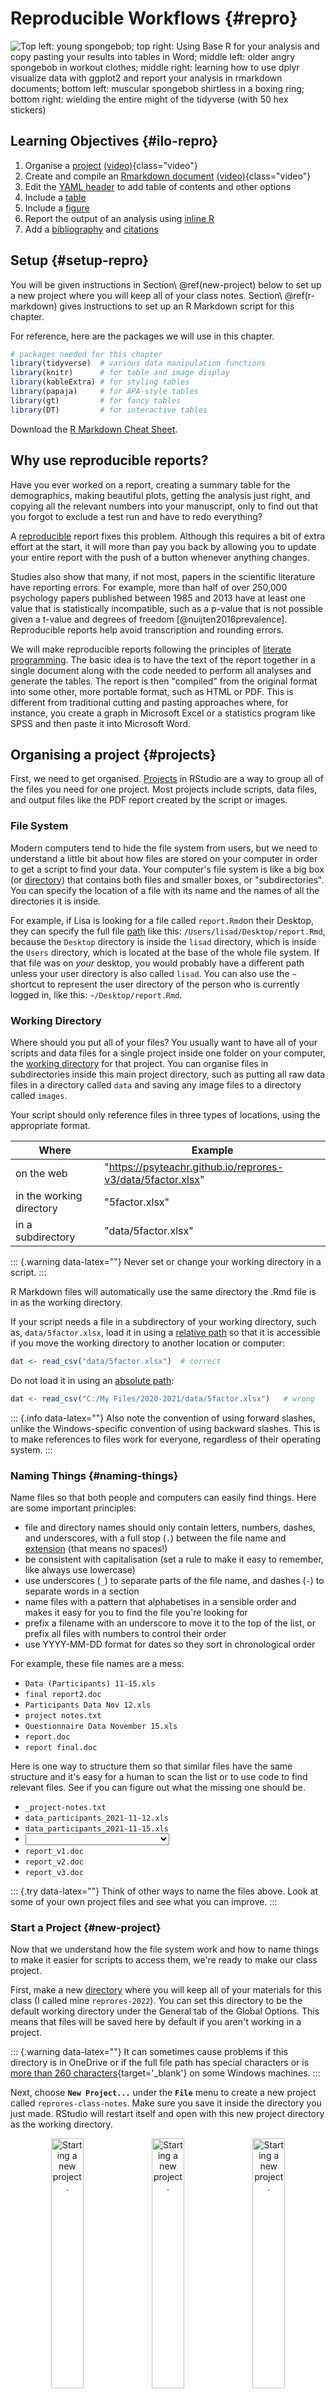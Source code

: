 # Reproducible Workflows {#repro}

<div class="right meme"><img src="images/memes/repro_reports.jpg"
     alt="Top left: young spongebob; top right: Using Base R for your analysis and copy pasting your results into tables in Word; middle left: older angry spongebob in workout clothes; middle right: learning how to use dplyr visualize data with ggplot2 and report your analysis in rmarkdown documents; bottom left: muscular spongebob shirtless in a boxing ring; bottom right: wielding the entire might of the tidyverse (with 50 hex stickers)" /></div>

## Learning Objectives {#ilo-repro}

1. Organise a [project](#projects) [(video)](https://youtu.be/y-KiPueC9xw ){class="video"}
2. Create and compile an [Rmarkdown document](#rmarkdown) [(video)](https://youtu.be/EqJiAlJAl8Y ){class="video"}
3. Edit the [YAML header](#yaml) to add table of contents and other options
4. Include a [table](#repro-tables)
5. Include a [figure](#repro-figures)
6. Report the output of an analysis using [inline R](#inline-r)
7. Add a [bibliography](#bibliography) and [citations](#citations)


## Setup {#setup-repro}

You will be given instructions in Section\ \@ref(new-project) below to set up a new project where you will keep all of your class notes. Section\ \@ref(r-markdown) gives instructions to set up an R Markdown script for this chapter. 

For reference, here are the packages we will use in this chapter.


```r
# packages needed for this chapter
library(tidyverse)  # various data manipulation functions
library(knitr)      # for table and image display
library(kableExtra) # for styling tables
library(papaja)     # for APA-style tables
library(gt)         # for fancy tables
library(DT)         # for interactive tables
```

Download the [R Markdown Cheat Sheet](https://www.rstudio.org/links/r_markdown_cheat_sheet).

## Why use reproducible reports?

Have you ever worked on a report, creating a summary table for the demographics, making beautiful plots, getting the analysis just right, and copying all the relevant numbers into your manuscript, only to find out that you forgot to exclude a test run and have to redo everything?

A <a class='glossary' target='_blank' title='The extent to which the findings of a study can be repeated in some other context' href='https://psyteachr.github.io/glossary/r#reproducibility'>reproducible</a> report fixes this problem. Although this requires a bit of extra effort at the start, it will more than pay you back by allowing you to update your entire report with the push of a button whenever anything changes.

Studies also show that many, if not most, papers in the scientific literature have reporting errors. For example, more than half of over 250,000 psychology papers published between 1985 and 2013 have at least one value that is statistically incompatible, such as a p-value that is not possible given a t-value and degrees of freedom [@nuijten2016prevalence]. Reproducible reports help avoid transcription and rounding errors.

We will make reproducible reports following the principles of [literate programming](https://en.wikipedia.org/wiki/Literate_programming). The basic idea is to have the text of the report together in a single document along with the code needed to perform all analyses and generate the tables. The report is then "compiled" from the original format into some other, more portable format, such as HTML or PDF. This is different from traditional cutting and pasting approaches where, for instance, you create a graph in Microsoft Excel or a statistics program like SPSS and then paste it into Microsoft Word.

## Organising a project {#projects}

First, we need to get organised. <a class='glossary' target='_blank' title='A way to organise related files in RStudio' href='https://psyteachr.github.io/glossary/p#project'>Projects</a> in RStudio are a way to group all of the files you need for one project. Most projects include scripts, data files, and output files like the PDF report created by the script or images. 

### File System

Modern computers tend to hide the file system from users, but we need to understand a little bit about how files are stored on your computer in order to get a script to find your data. Your computer's file system is like a big box (or <a class='glossary' target='_blank' title='A collection or "folder" of files on a computer.' href='https://psyteachr.github.io/glossary/d#directory'>directory</a>) that contains both files and smaller boxes, or "subdirectories". You can specify the location of a file with its name and the names of all the directories it is inside.

For example, if Lisa is looking for a file called `report.Rmd`on their Desktop, they can specify the full file <a class='glossary' target='_blank' title='A string representing the location of a file or directory.' href='https://psyteachr.github.io/glossary/p#path'>path</a> like this: `/Users/lisad/Desktop/report.Rmd`, because the `Desktop` directory is inside the `lisad` directory, which is inside the `Users` directory, which is located at the base of the whole file system. If that file was on *your* desktop, you would probably have a different path unless your user directory is also called `lisad`. You can also use the `~` shortcut to represent the user directory of the person who is currently logged in, like this: `~/Desktop/report.Rmd`.

### Working Directory

Where should you put all of your files? You usually want to have all of your scripts and data files for a single project inside one folder on your computer, the <a class='glossary' target='_blank' title='The filepath where R is currently reading and writing files.' href='https://psyteachr.github.io/glossary/w#working-directory'>working directory</a> for that project. You can organise files in subdirectories inside this main project directory, such as putting all raw data files in a directory called <code class='path'>data</code> and saving any image files to a directory called <code class='path'>images</code>. 

Your script should only reference files in three types of locations, using the appropriate format.

| Where | Example |
|-------|---------|
| on the web               | "https://psyteachr.github.io/reprores-v3/data/5factor.xlsx" |
| in the working directory | "5factor.xlsx" |
| in a subdirectory        | "data/5factor.xlsx" |

::: {.warning data-latex=""}
Never set or change your working directory in a script.
:::

R Markdown files will automatically use the same directory the .Rmd file is in as the working directory.

If your script needs a file in a subdirectory of your working directory, such as, <code class='path'>data/5factor.xlsx</code>, load it in using a <a class='glossary' target='_blank' title='The location of a file in relation to the working directory.' href='https://psyteachr.github.io/glossary/r#relative-path'>relative path</a> so that it is accessible if you move the working directory to another location or computer:


```r
dat <- read_csv("data/5factor.xlsx")  # correct
```

Do not load it in using an <a class='glossary' target='_blank' title='A file path that starts with / and is not appended to the working directory' href='https://psyteachr.github.io/glossary/a#absolute-path'>absolute path</a>:


```r
dat <- read_csv("C:/My Files/2020-2021/data/5factor.xlsx")   # wrong
```

::: {.info data-latex=""}
Also note the convention of using forward slashes, unlike the Windows-specific convention of using backward slashes. This is to make references to files work for everyone, regardless of their operating system.
:::

### Naming Things {#naming-things}

Name files so that both people and computers can easily find things. Here are some important principles:

-   file and directory names should only contain letters, numbers, dashes, and underscores, with a full stop (`.`) between the file name and <a class='glossary' target='_blank' title='The end part of a file name that tells you what type of file it is (e.g., .R or .Rmd).' href='https://psyteachr.github.io/glossary/e#extension'>extension</a> (that means no spaces!)
-   be consistent with capitalisation (set a rule to make it easy to remember, like always use lowercase)
-   use underscores (`_`) to separate parts of the file name, and dashes (`-`) to separate words in a section
-   name files with a pattern that alphabetises in a sensible order and makes it easy for you to find the file you're looking for
-   prefix a filename with an underscore to move it to the top of the list, or prefix all files with numbers to control their order
-   use YYYY-MM-DD format for dates so they sort in chronological order

For example, these file names are a mess:

-   <code class='path'>Data (Participants) 11-15.xls</code>
-   <code class='path'>final report2.doc</code>
-   <code class='path'>Participants Data Nov 12.xls</code>
-   <code class='path'>project notes.txt</code>
-   <code class='path'>Questionnaire Data November 15.xls</code>
-   <code class='path'>report.doc</code>
-   <code class='path'>report final.doc</code>

Here is one way to structure them so that similar files have the same structure and it's easy for a human to scan the list or to use code to find relevant files. See if you can figure out what the missing one should be.

-   <code class='path'>_project-notes.txt</code>
-   <code class='path'>data_participants_2021-11-12.xls</code>
-   <code class='path'>data_participants_2021-11-15.xls</code>
-   <select class='webex-select'><option value='blank'></option><option value=''>questionnaire-data_2021-11-15.xls</option><option value=''>data-questionnaire-2021_11_15.xls</option><option value='answer'>data_questionnaire_2021-11-15.xls</option><option value=''>data_2021-11-15_questionnaire.xls</option></select>
-   <code class='path'>report_v1.doc</code>
-   <code class='path'>report_v2.doc</code>
-   <code class='path'>report_v3.doc</code>

::: {.try data-latex=""}
Think of other ways to name the files above. Look at some of your own project files and see what you can improve.
:::

### Start a Project {#new-project}

Now that we understand how the file system work and how to name things to make it easier for scripts to access them, we're ready to make our class project. 

First, make a new <a class='glossary' target='_blank' title='A collection or "folder" of files on a computer.' href='https://psyteachr.github.io/glossary/d#directory'>directory</a> where you will keep all of your materials for this class (I called mine `reprores-2022`). You can set this directory to be the default working directory under the General tab of the Global Options. This means that files will be saved here by default if you aren't working in a project. 

::: {.warning data-latex=""}
It can sometimes cause problems if this directory is in OneDrive or if the full file path has special characters or is [more than 260 characters](http://handbook.datalad.org/en/latest/intro/filenaming.html){target='_blank'} on some Windows machines.
:::

Next, choose **`New Project...`** under the **`File`** menu to create a new project called <code class='path'>reprores-class-notes</code>. Make sure you save it inside the directory you just made. RStudio will restart itself and open with this new project directory as the working directory. 

<div class="figure" style="text-align: center">
<img src="images/repro/new_proj_1.png" alt="Starting a new project." width="32%" /><img src="images/repro/new_proj_2.png" alt="Starting a new project." width="32%" /><img src="images/repro/new_proj_3.png" alt="Starting a new project." width="32%" />
<p class="caption">(\#fig:img-new-proj)Starting a new project.</p>
</div>


Click on the Files tab in the lower right pane to see the contents of the project directory. You will see a file called `reprores-class-notes.Rproj`, which is a file that contains all of the project information.You can double-click on it to open up the project. 

::: {.info data-latex=""}
Depending on your settings, you may also see a directory called `.Rproj.user`, which contains your specific user settings. You can ignore this and other "invisible" files that start with a full stop.
:::

## R Markdown

In this lesson, we will learn to make an R Markdown document with a table of contents, appropriate headers, code chunks, tables, images, inline R, and a bibliography. 

::: {.info data-latex=""}
There is a new type of reproducible report format called [quarto](https://quarto.org/){target="_blank"} that is very similar to R Markdown. We won't be using quarto in this class because it has a few small differences that get confusing if you're learning both quarto and R Markdown at the same time, but you should be able to pick up quarto very easily once you've learned R Markdown.
:::

We will use <a class='glossary' target='_blank' title='The R-specific version of markdown: a way to specify formatting, such as headers, paragraphs, lists, bolding, and links, as well as code blocks and inline code.' href='https://psyteachr.github.io/glossary/r#r-markdown'>R Markdown</a> to create reproducible reports, which enables mixing of text and code. A reproducible script will contain sections of code in code blocks. A code block starts and ends with three backtick symbols in a row, with some information about the code between curly brackets, such as `{r chunk-name, echo=FALSE}` (this runs the code, but does not show the text of the code block in the compiled document). The text outside of code blocks is written in <a class='glossary' target='_blank' title='A way to specify formatting, such as headers, paragraphs, lists, bolding, and links.' href='https://psyteachr.github.io/glossary/m#markdown'>markdown</a>, which is a way to specify formatting, such as headers, paragraphs, lists, bolding, and links.

<div class="figure" style="text-align: center">
<img src="images/repro/reproducible_script.png" alt="A screenshot of a script with line numbers, code blocks, and markdown text" width="100%" />
<p class="caption">(\#fig:img-reproducible-script)A reproducible script.</p>
</div>


If you open up a new R Markdown file from a template, you will see an example document with several code blocks in it. To create an HTML or PDF report from an R Markdown (Rmd) document, you compile it.  Compiling a document is called <a class='glossary' target='_blank' title='To create an HTML, PDF, or Word document from an R Markdown (Rmd) document' href='https://psyteachr.github.io/glossary/k#knit'>knitting</a> in RStudio. There is a button that looks like a ball of yarn with needles through it that you click on to compile your file into a report. 

::: {.try data-latex=""}
Create a new R Markdown file from the **`File > New File > R Markdown...`** menu. Change the title and author, save the file as `02-repro.Rmd`, then click the knit button to create an html file.
:::

### YAML Header {#yaml}

The <a class='glossary' target='_blank' title='A structured format for information' href='https://psyteachr.github.io/glossary/y#yaml'>YAML</a> header is where you can set several options. 

```
---
title: "My Demo Document"
author: "Me"
output:
  html_document:
    toc: true
    toc_float:
      collapsed: false
      smooth_scroll: false
    number_sections: false
---
```

::: {.info data-latex=""}
Try changing the values from `false` to `true` to see what the options do.
:::

The `df_print: kable` option prints data frames using `knitr::kable`. You'll learn below how to further customise tables.

The built-in bootswatch themes are: default, cerulean, cosmo, darkly, flatly, journal, lumen, paper, readable, sandstone, simplex, spacelab, united, and yeti. You can [view and download more themes](https://bootswatch.com/4/).

<div class="figure" style="text-align: center">
<img src="images/repro/bootswatch.png" alt="Light themes in versions 3 and 4." width="100%" />
<p class="caption">(\#fig:img-bootswatch)Light themes in versions 3 and 4.</p>
</div>


### Setup

When you create a new R Markdown file in RStudio using the default template, a setup chunk is automatically created.

<div class='verbatim'><pre class='sourceCode r'><code class='sourceCode R'>&#96;&#96;&#96;{r setup, include=FALSE}</code></pre>

```r
knitr::opts_chunk$set(echo = TRUE)
```

<pre class='sourceCode r'><code class='sourceCode R'>&#96;&#96;&#96;</code></pre></div>

You can set more default options for code chunks here. See the [knitr options documentation](https://yihui.name/knitr/options/){target="_blank"} for explanations of the possible options.

<div class='verbatim'><pre class='sourceCode r'><code class='sourceCode R'>&#96;&#96;&#96;{r setup, include=FALSE}</code></pre>

```r
knitr::opts_chunk$set(
  fig.width  = 8, 
  fig.height = 5, 
  fig.path   = 'images/',
  echo       = FALSE, 
  warning    = TRUE, 
  message    = FALSE,
  cache      = FALSE
)
```

<pre class='sourceCode r'><code class='sourceCode R'>&#96;&#96;&#96;</code></pre></div>

The code above sets the following options:

* `fig.width  = 8` : default figure width is 8 inches (you can change this for individual figures)
* `fig.height = 5` : default figure height is 5 inches
* `fig.path   = 'images/'` : figures are saved in the directory "images"
* `echo       = FALSE` : do not show code chunks in the rendered document
* `warning    = FALSE` : do not show any function warnings
* `message    = FALSE` : do not show any function messages
* `cache      = FALSE` : run all the code to create all of the images and objects each time you knit (set to `TRUE` if you have time-consuming code)


Find a list of the current chunk options by typing <code><span><span class='fu'><a target='_blank' href='https://rdrr.io/r/utils/str.html'>str</a></span><span class='op'>(</span><span class='fu'>knitr</span><span class='fu'>::</span><span class='va'><a target='_blank' href='https://rdrr.io/pkg/knitr/man/opts_chunk.html'>opts_chunk</a></span><span class='op'>$</span><span class='fu'>get</span><span class='op'>(</span><span class='op'>)</span><span class='op'>)</span></span></code> in the console.


You can also add the packages you need in this chunk using <code><span><span class='kw'><a target='_blank' href='https://rdrr.io/r/base/library.html'>library</a></span><span class='op'>(</span><span class='op'>)</span></span></code>. Often when you are working on a script, you will realize that you need to load another add-on package. Don't bury the call to `library(package_I_need)` way down in the script. Put it in the top, so the user has an overview of what packages are needed.

::: {.try data-latex=""}
We'll be using function from the package <code class='package'>tidyverse</code>, so load that in your setup chunk.
:::

### Structure {#structure}

If you include a table of contents (`toc`), it is created from your document headers. Headers in <a class='glossary' target='_blank' title='A way to specify formatting, such as headers, paragraphs, lists, bolding, and links.' href='https://psyteachr.github.io/glossary/m#markdown'>markdown</a> are created by prefacing the header title with one or more hashes (`#`). 

Use the following structure when developing your own analysis scripts: 

* load in any add-on packages you need to use
* define any custom functions
* load or simulate the data you will be working with
* work with the data
* save anything you need to save

::: {.try data-latex=""}
Delete the default text and add some structure to your document by creating headers and subheaders. We're going to load some data, create a summary table, plot the data, and analyse it.
:::

### Code Chunks

You can include <a class='glossary' target='_blank' title='A section of code in an R Markdown file' href='https://psyteachr.github.io/glossary/c#chunk'>code chunks</a> that create and display images, tables, or computations to include in your text. Let's start by loading some data.

First, create a code chunk in your document. This code loads some data from the web. 


```r
pets <- read_csv("https://psyteachr.github.io/reprores/data/pets.csv",
                 show_col_types = FALSE)
```

### Comments

You can add comments inside R chunks with the hash symbol (`#`). The R interpreter will ignore characters from the hash to the end of the line.


```r
# simulating new data

n <- nrow(pets) # the total number of pet
mu <- mean(pets$score) # the mean score for all pets
sd <- sd(pets$score) # the SD for score for all pets

simulated_scores <- rnorm(n, mu, sd)
```

It's usually good practice to start a code chunk with a comment that explains what you're doing there, especially if the code is not explained in the text of the report.

If you name your objects clearly, you often don't need to add clarifying comments. For example, if I'd named the three objects above `total_pet_n`, `mean_score` and `sd_score`, I would omit the comments.

Another use for comments is to "comment out" a section of code that you don't want to run, but also don't want to delete. For example, you might include the code used to install a package in your script, but you should always comment it out so the script doesn't force a lengthy installation every time it's run. 


```r
# install.packages("dplyr")
# install.packages("tidyr")
# install.packages("ggplot2")
```

::: {.info data-latex=""}
You can comment or uncomment multiple lines at once by selecting the lines and typing Cmd-shift-C (Mac) or Ctrl-shift-C (Windows).
:::

It's a bit of an art to comment your code well. The best way to develop this skill is to read a lot of other people's code and have others review your code.

### In-line R {#inline-r}

Now let's analyse the pets data to see if cats are heavier than ferrets. First we'll run the analysis code. Then we'll save any numbers we might want to use in our manuscript to variables and round them appropriately. Finally, we'll use <code><span><span class='fu'>glue</span><span class='fu'>::</span><span class='fu'><a target='_blank' href='https://glue.tidyverse.org/reference/glue.html'>glue</a></span><span class='op'>(</span><span class='op'>)</span></span></code> to format a results string.


```r
# analysis
cat_weight <- filter(pets, pet == "cat") %>% pull(weight)
ferret_weight <- filter(pets, pet == "ferret") %>% pull(weight)
weight_test <- t.test(cat_weight, ferret_weight)

# round individual values you want to report
t <- weight_test$statistic %>% round(2)
df <- weight_test$parameter %>% round(1)
p <- weight_test$p.value %>% round(3)
# handle p-values < .001
p_symbol <- ifelse(p < .001, "<", "=")
if (p < .001) p <- .001

# format the results string
weight_result <- glue::glue("t = {t}, df = {df}, p {p_symbol} {p}")
```

You can insert the results into a paragraph with inline R code that looks like this: 

<pre><code>Cats were significantly heavier than ferrets (&#96;r weight_result&#96;).</code></pre>

**Rendered text:**  
Cats were significantly heavier than ferrets (t = 18.42, df = 180.4, p < 0.001). 



### Tables {#repro-tables}

Next, create a code chunk where you want to display a table of the descriptives (e.g., Participants section of the Methods). We'll use tidyverse functions you will learn in the [data wrangling lectures](#tidyr) to create summary statistics for each group.


```r
summary_table <- pets %>%
  group_by(pet) %>%
  summarise(
    n = n(),
    mean_weight = mean(weight),
    mean_score = mean(score)
  )

# print
summary_table
```

<div class="kable-table">

<table>
 <thead>
  <tr>
   <th style="text-align:left;"> pet </th>
   <th style="text-align:right;"> n </th>
   <th style="text-align:right;"> mean_weight </th>
   <th style="text-align:right;"> mean_score </th>
  </tr>
 </thead>
<tbody>
  <tr>
   <td style="text-align:left;"> cat </td>
   <td style="text-align:right;"> 300 </td>
   <td style="text-align:right;"> 9.371613 </td>
   <td style="text-align:right;"> 90.23667 </td>
  </tr>
  <tr>
   <td style="text-align:left;"> dog </td>
   <td style="text-align:right;"> 400 </td>
   <td style="text-align:right;"> 19.067974 </td>
   <td style="text-align:right;"> 99.98250 </td>
  </tr>
  <tr>
   <td style="text-align:left;"> ferret </td>
   <td style="text-align:right;"> 100 </td>
   <td style="text-align:right;"> 4.781569 </td>
   <td style="text-align:right;"> 111.78000 </td>
  </tr>
</tbody>
</table>

</div>

::: {.warning data-latex=""}
The table above will print in tibble format in the interactive view, but will use the format from the `df_print` setting in the YAML header when you knit. 
:::


The table above is OK, but it could be more reader-friendly by changing the column labels, rounding the means, and adding a caption. You can use <code><span><span class='fu'>knitr</span><span class='fu'>::</span><span class='fu'><a target='_blank' href='https://rdrr.io/pkg/knitr/man/kable.html'>kable</a></span><span class='op'>(</span><span class='op'>)</span></span></code> for this, or more specialised functions from other packages to format your tables.

<!-- Tab links -->
<div class="tab">
  <button class="tablinks" onclick="openCity(event, 'knitr')">knitr</button>
  <button class="tablinks" onclick="openCity(event, 'kableExtra')">kableExtra</button>
  <button class="tablinks" onclick="openCity(event, 'papaja')">papaja</button>
  <button class="tablinks" onclick="openCity(event, 'gt')">gt</button>
  <button class="tablinks" onclick="openCity(event, 'DT')">DT</button>
</div>

<!-- Tab content -->
<div id="knitr" class="tabcontent">


```r
newnames <- c("Pet Type", "N", "Mean Weight", "Mean Score")

knitr::kable(summary_table, 
             digits = 2, 
             col.names = newnames,
             caption = "Summary statistics for the pets dataset.")
```

<table>
<caption>(\#tab:kable-demo)Summary statistics for the pets dataset.</caption>
 <thead>
  <tr>
   <th style="text-align:left;"> Pet Type </th>
   <th style="text-align:right;"> N </th>
   <th style="text-align:right;"> Mean Weight </th>
   <th style="text-align:right;"> Mean Score </th>
  </tr>
 </thead>
<tbody>
  <tr>
   <td style="text-align:left;"> cat </td>
   <td style="text-align:right;"> 300 </td>
   <td style="text-align:right;"> 9.37 </td>
   <td style="text-align:right;"> 90.24 </td>
  </tr>
  <tr>
   <td style="text-align:left;"> dog </td>
   <td style="text-align:right;"> 400 </td>
   <td style="text-align:right;"> 19.07 </td>
   <td style="text-align:right;"> 99.98 </td>
  </tr>
  <tr>
   <td style="text-align:left;"> ferret </td>
   <td style="text-align:right;"> 100 </td>
   <td style="text-align:right;"> 4.78 </td>
   <td style="text-align:right;"> 111.78 </td>
  </tr>
</tbody>
</table>

</div>

<!-- Tab content -->
<div id="kableExtra" class="tabcontent">

The [kableExtra](https://haozhu233.github.io/kableExtra/awesome_table_in_html.html) package gives you a lot of flexibility with table display.


```r
library(kableExtra)

kable(summary_table, 
      digits = 2, 
      col.names = c("Pet Type", "N", "Weight", "Score"),
      caption = "Summary statistics for the pets dataset.") |>
  kable_classic() |>
  kable_styling(full_width = FALSE, font_size = 20) |>
  add_header_above(c(" " = 2, "Means" = 2)) |>
  kableExtra::row_spec(2, bold = TRUE, background = "lightyellow")
```

<table class=" lightable-classic table" style='font-family: "Arial Narrow", "Source Sans Pro", sans-serif; margin-left: auto; margin-right: auto; font-size: 20px; width: auto !important; margin-left: auto; margin-right: auto;'>
<caption style="font-size: initial !important;">(\#tab:kableExtra-demo)Summary statistics for the pets dataset.</caption>
 <thead>
<tr>
<th style="empty-cells: hide;" colspan="2"></th>
<th style="padding-bottom:0; padding-left:3px;padding-right:3px;text-align: center; " colspan="2"><div style="border-bottom: 1px solid #111111; margin-bottom: -1px; ">Means</div></th>
</tr>
  <tr>
   <th style="text-align:left;"> Pet Type </th>
   <th style="text-align:right;"> N </th>
   <th style="text-align:right;"> Weight </th>
   <th style="text-align:right;"> Score </th>
  </tr>
 </thead>
<tbody>
  <tr>
   <td style="text-align:left;"> cat </td>
   <td style="text-align:right;"> 300 </td>
   <td style="text-align:right;"> 9.37 </td>
   <td style="text-align:right;"> 90.24 </td>
  </tr>
  <tr>
   <td style="text-align:left;font-weight: bold;background-color: lightyellow !important;"> dog </td>
   <td style="text-align:right;font-weight: bold;background-color: lightyellow !important;"> 400 </td>
   <td style="text-align:right;font-weight: bold;background-color: lightyellow !important;"> 19.07 </td>
   <td style="text-align:right;font-weight: bold;background-color: lightyellow !important;"> 99.98 </td>
  </tr>
  <tr>
   <td style="text-align:left;"> ferret </td>
   <td style="text-align:right;"> 100 </td>
   <td style="text-align:right;"> 4.78 </td>
   <td style="text-align:right;"> 111.78 </td>
  </tr>
</tbody>
</table>

</div>

<!-- Tab content -->
<div id="papaja" class="tabcontent">

[papaja](https://crsh.github.io/papaja_man/reporting.html#tables) helps you create APA-formatted manuscripts, including tables.


```r
papaja::apa_table(summary_table, 
                  col.names = c("Pet Type", "N", "Weight", "Score"),
                  caption = "Summary statistics for the pets dataset.",
                  col_spanners = list("Means" = c(3, 4)))
```

<caption>(\#tab:papaja-demo)</caption>

<div custom-style='Table Caption'>*Summary statistics for the pets dataset.*</div>


Pet Type   N     Weight   Score  
---------  ----  -------  -------
cat        300   9.37     90.24  
dog        400   19.07    99.98  
ferret     100   4.78     111.78 

</div>

<!-- Tab content -->
<div id="gt" class="tabcontent">

The [gt](https://gt.rstudio.com/index.html) package allows for even more customisation.


```r
library(gt)

gt(summary_table, caption = "Summary statistics for the pets dataset.") |>
  fmt_number(columns = c(mean_weight, mean_score),
            decimals = 2) |>
  cols_label(pet = "Pet Type", 
             n = "N", 
             mean_weight = "Weight", 
             mean_score = "Score") |>
  tab_spanner(label = "Means",
              columns = c(mean_weight, mean_score)) |>
 opt_stylize(style = 6, color = "blue")
```

```{=html}
<div id="yfneiiaqzw" style="overflow-x:auto;overflow-y:auto;width:auto;height:auto;">
<style>html {
  font-family: -apple-system, BlinkMacSystemFont, 'Segoe UI', Roboto, Oxygen, Ubuntu, Cantarell, 'Helvetica Neue', 'Fira Sans', 'Droid Sans', Arial, sans-serif;
}

#yfneiiaqzw .gt_table {
  display: table;
  border-collapse: collapse;
  margin-left: auto;
  margin-right: auto;
  color: #333333;
  font-size: 16px;
  font-weight: normal;
  font-style: normal;
  background-color: #FFFFFF;
  width: auto;
  border-top-style: solid;
  border-top-width: 2px;
  border-top-color: #5F5F5F;
  border-right-style: none;
  border-right-width: 2px;
  border-right-color: #D3D3D3;
  border-bottom-style: solid;
  border-bottom-width: 2px;
  border-bottom-color: #5F5F5F;
  border-left-style: none;
  border-left-width: 2px;
  border-left-color: #D3D3D3;
}

#yfneiiaqzw .gt_heading {
  background-color: #FFFFFF;
  text-align: center;
  border-bottom-color: #FFFFFF;
  border-left-style: none;
  border-left-width: 1px;
  border-left-color: #D3D3D3;
  border-right-style: none;
  border-right-width: 1px;
  border-right-color: #D3D3D3;
}

#yfneiiaqzw .gt_title {
  color: #333333;
  font-size: 125%;
  font-weight: initial;
  padding-top: 4px;
  padding-bottom: 4px;
  padding-left: 5px;
  padding-right: 5px;
  border-bottom-color: #FFFFFF;
  border-bottom-width: 0;
}

#yfneiiaqzw .gt_subtitle {
  color: #333333;
  font-size: 85%;
  font-weight: initial;
  padding-top: 0;
  padding-bottom: 6px;
  padding-left: 5px;
  padding-right: 5px;
  border-top-color: #FFFFFF;
  border-top-width: 0;
}

#yfneiiaqzw .gt_bottom_border {
  border-bottom-style: solid;
  border-bottom-width: 2px;
  border-bottom-color: #5F5F5F;
}

#yfneiiaqzw .gt_col_headings {
  border-top-style: solid;
  border-top-width: 2px;
  border-top-color: #5F5F5F;
  border-bottom-style: solid;
  border-bottom-width: 2px;
  border-bottom-color: #5F5F5F;
  border-left-style: none;
  border-left-width: 1px;
  border-left-color: #D3D3D3;
  border-right-style: none;
  border-right-width: 1px;
  border-right-color: #D3D3D3;
}

#yfneiiaqzw .gt_col_heading {
  color: #FFFFFF;
  background-color: #0076BA;
  font-size: 100%;
  font-weight: normal;
  text-transform: inherit;
  border-left-style: none;
  border-left-width: 1px;
  border-left-color: #D3D3D3;
  border-right-style: none;
  border-right-width: 1px;
  border-right-color: #D3D3D3;
  vertical-align: bottom;
  padding-top: 5px;
  padding-bottom: 6px;
  padding-left: 5px;
  padding-right: 5px;
  overflow-x: hidden;
}

#yfneiiaqzw .gt_column_spanner_outer {
  color: #FFFFFF;
  background-color: #0076BA;
  font-size: 100%;
  font-weight: normal;
  text-transform: inherit;
  padding-top: 0;
  padding-bottom: 0;
  padding-left: 4px;
  padding-right: 4px;
}

#yfneiiaqzw .gt_column_spanner_outer:first-child {
  padding-left: 0;
}

#yfneiiaqzw .gt_column_spanner_outer:last-child {
  padding-right: 0;
}

#yfneiiaqzw .gt_column_spanner {
  border-bottom-style: solid;
  border-bottom-width: 2px;
  border-bottom-color: #5F5F5F;
  vertical-align: bottom;
  padding-top: 5px;
  padding-bottom: 5px;
  overflow-x: hidden;
  display: inline-block;
  width: 100%;
}

#yfneiiaqzw .gt_group_heading {
  padding-top: 8px;
  padding-bottom: 8px;
  padding-left: 5px;
  padding-right: 5px;
  color: #333333;
  background-color: #FFFFFF;
  font-size: 100%;
  font-weight: initial;
  text-transform: inherit;
  border-top-style: solid;
  border-top-width: 2px;
  border-top-color: #5F5F5F;
  border-bottom-style: solid;
  border-bottom-width: 2px;
  border-bottom-color: #5F5F5F;
  border-left-style: none;
  border-left-width: 1px;
  border-left-color: #D3D3D3;
  border-right-style: none;
  border-right-width: 1px;
  border-right-color: #D3D3D3;
  vertical-align: middle;
}

#yfneiiaqzw .gt_empty_group_heading {
  padding: 0.5px;
  color: #333333;
  background-color: #FFFFFF;
  font-size: 100%;
  font-weight: initial;
  border-top-style: solid;
  border-top-width: 2px;
  border-top-color: #5F5F5F;
  border-bottom-style: solid;
  border-bottom-width: 2px;
  border-bottom-color: #5F5F5F;
  vertical-align: middle;
}

#yfneiiaqzw .gt_from_md > :first-child {
  margin-top: 0;
}

#yfneiiaqzw .gt_from_md > :last-child {
  margin-bottom: 0;
}

#yfneiiaqzw .gt_row {
  padding-top: 8px;
  padding-bottom: 8px;
  padding-left: 5px;
  padding-right: 5px;
  margin: 10px;
  border-top-style: none;
  border-top-width: 1px;
  border-top-color: #D5D5D5;
  border-left-style: none;
  border-left-width: 1px;
  border-left-color: #D5D5D5;
  border-right-style: none;
  border-right-width: 1px;
  border-right-color: #D5D5D5;
  vertical-align: middle;
  overflow-x: hidden;
}

#yfneiiaqzw .gt_stub {
  color: #333333;
  background-color: #89D3FE;
  font-size: 100%;
  font-weight: initial;
  text-transform: inherit;
  border-right-style: solid;
  border-right-width: 2px;
  border-right-color: #D5D5D5;
  padding-left: 5px;
  padding-right: 5px;
}

#yfneiiaqzw .gt_stub_row_group {
  color: #333333;
  background-color: #FFFFFF;
  font-size: 100%;
  font-weight: initial;
  text-transform: inherit;
  border-right-style: solid;
  border-right-width: 2px;
  border-right-color: #D3D3D3;
  padding-left: 5px;
  padding-right: 5px;
  vertical-align: top;
}

#yfneiiaqzw .gt_row_group_first td {
  border-top-width: 2px;
}

#yfneiiaqzw .gt_summary_row {
  color: #333333;
  background-color: #FFFFFF;
  text-transform: inherit;
  padding-top: 8px;
  padding-bottom: 8px;
  padding-left: 5px;
  padding-right: 5px;
}

#yfneiiaqzw .gt_first_summary_row {
  border-top-style: solid;
  border-top-color: #5F5F5F;
}

#yfneiiaqzw .gt_first_summary_row.thick {
  border-top-width: 2px;
}

#yfneiiaqzw .gt_last_summary_row {
  padding-top: 8px;
  padding-bottom: 8px;
  padding-left: 5px;
  padding-right: 5px;
  border-bottom-style: solid;
  border-bottom-width: 2px;
  border-bottom-color: #5F5F5F;
}

#yfneiiaqzw .gt_grand_summary_row {
  color: #333333;
  background-color: #D5D5D5;
  text-transform: inherit;
  padding-top: 8px;
  padding-bottom: 8px;
  padding-left: 5px;
  padding-right: 5px;
}

#yfneiiaqzw .gt_first_grand_summary_row {
  padding-top: 8px;
  padding-bottom: 8px;
  padding-left: 5px;
  padding-right: 5px;
  border-top-style: double;
  border-top-width: 6px;
  border-top-color: #5F5F5F;
}

#yfneiiaqzw .gt_striped {
  background-color: #EDF7FC;
}

#yfneiiaqzw .gt_table_body {
  border-top-style: solid;
  border-top-width: 2px;
  border-top-color: #5F5F5F;
  border-bottom-style: solid;
  border-bottom-width: 2px;
  border-bottom-color: #5F5F5F;
}

#yfneiiaqzw .gt_footnotes {
  color: #333333;
  background-color: #FFFFFF;
  border-bottom-style: none;
  border-bottom-width: 2px;
  border-bottom-color: #D3D3D3;
  border-left-style: none;
  border-left-width: 2px;
  border-left-color: #D3D3D3;
  border-right-style: none;
  border-right-width: 2px;
  border-right-color: #D3D3D3;
}

#yfneiiaqzw .gt_footnote {
  margin: 0px;
  font-size: 90%;
  padding-left: 4px;
  padding-right: 4px;
  padding-left: 5px;
  padding-right: 5px;
}

#yfneiiaqzw .gt_sourcenotes {
  color: #333333;
  background-color: #FFFFFF;
  border-bottom-style: none;
  border-bottom-width: 2px;
  border-bottom-color: #D3D3D3;
  border-left-style: none;
  border-left-width: 2px;
  border-left-color: #D3D3D3;
  border-right-style: none;
  border-right-width: 2px;
  border-right-color: #D3D3D3;
}

#yfneiiaqzw .gt_sourcenote {
  font-size: 90%;
  padding-top: 4px;
  padding-bottom: 4px;
  padding-left: 5px;
  padding-right: 5px;
}

#yfneiiaqzw .gt_left {
  text-align: left;
}

#yfneiiaqzw .gt_center {
  text-align: center;
}

#yfneiiaqzw .gt_right {
  text-align: right;
  font-variant-numeric: tabular-nums;
}

#yfneiiaqzw .gt_font_normal {
  font-weight: normal;
}

#yfneiiaqzw .gt_font_bold {
  font-weight: bold;
}

#yfneiiaqzw .gt_font_italic {
  font-style: italic;
}

#yfneiiaqzw .gt_super {
  font-size: 65%;
}

#yfneiiaqzw .gt_footnote_marks {
  font-style: italic;
  font-weight: normal;
  font-size: 75%;
  vertical-align: 0.4em;
}

#yfneiiaqzw .gt_asterisk {
  font-size: 100%;
  vertical-align: 0;
}

#yfneiiaqzw .gt_indent_1 {
  text-indent: 5px;
}

#yfneiiaqzw .gt_indent_2 {
  text-indent: 10px;
}

#yfneiiaqzw .gt_indent_3 {
  text-indent: 15px;
}

#yfneiiaqzw .gt_indent_4 {
  text-indent: 20px;
}

#yfneiiaqzw .gt_indent_5 {
  text-indent: 25px;
}
</style>
<table class="gt_table">
  <caption>(#tab:gt-demo)Summary statistics for the pets dataset.</caption>
  
  <thead class="gt_col_headings">
    <tr>
      <th class="gt_col_heading gt_columns_bottom_border gt_left" rowspan="2" colspan="1" scope="col">Pet Type</th>
      <th class="gt_col_heading gt_columns_bottom_border gt_right" rowspan="2" colspan="1" scope="col">N</th>
      <th class="gt_center gt_columns_top_border gt_column_spanner_outer" rowspan="1" colspan="2" scope="colgroup">
        <span class="gt_column_spanner">Means</span>
      </th>
    </tr>
    <tr>
      <th class="gt_col_heading gt_columns_bottom_border gt_right" rowspan="1" colspan="1" scope="col">Weight</th>
      <th class="gt_col_heading gt_columns_bottom_border gt_right" rowspan="1" colspan="1" scope="col">Score</th>
    </tr>
  </thead>
  <tbody class="gt_table_body">
    <tr><td class="gt_row gt_left">cat</td>
<td class="gt_row gt_right">300</td>
<td class="gt_row gt_right">9.37</td>
<td class="gt_row gt_right">90.24</td></tr>
    <tr><td class="gt_row gt_left gt_striped">dog</td>
<td class="gt_row gt_right gt_striped">400</td>
<td class="gt_row gt_right gt_striped">19.07</td>
<td class="gt_row gt_right gt_striped">99.98</td></tr>
    <tr><td class="gt_row gt_left">ferret</td>
<td class="gt_row gt_right">100</td>
<td class="gt_row gt_right">4.78</td>
<td class="gt_row gt_right">111.78</td></tr>
  </tbody>
  
  
</table>
</div>
```

</div>


<!-- Tab content -->
<div id="DT" class="tabcontent">

[DT](https://rstudio.github.io/DT/) lets you make interactive data tables. Chapter\ \@ref(interactive-tables) goes into more details about this type of table.


```r
DT::datatable(summary_table, 
              caption = "Summary statistics for the pets dataset.",
              colnames = c("Pet Type", "N", "Weight", "Score")) |>
  DT::formatRound(c("mean_weight", "mean_score"),
                  digits = 2)
```

```{=html}
<div id="htmlwidget-84638571ee34f2bc75e4" style="width:100%;height:auto;" class="datatables html-widget"></div>
<script type="application/json" data-for="htmlwidget-84638571ee34f2bc75e4">{"x":{"filter":"none","vertical":false,"caption":"<caption>Summary statistics for the pets dataset.<\/caption>","data":[["1","2","3"],["cat","dog","ferret"],[300,400,100],[9.3716129083,19.0679737427696,4.78156944173321],[90.2366666666667,99.9825,111.78]],"container":"<table class=\"display\">\n  <thead>\n    <tr>\n      <th> <\/th>\n      <th>Pet Type<\/th>\n      <th>N<\/th>\n      <th>Weight<\/th>\n      <th>Score<\/th>\n    <\/tr>\n  <\/thead>\n<\/table>","options":{"columnDefs":[{"targets":3,"render":"function(data, type, row, meta) {\n    return type !== 'display' ? data : DTWidget.formatRound(data, 2, 3, \",\", \".\", null);\n  }"},{"targets":4,"render":"function(data, type, row, meta) {\n    return type !== 'display' ? data : DTWidget.formatRound(data, 2, 3, \",\", \".\", null);\n  }"},{"className":"dt-right","targets":[2,3,4]},{"orderable":false,"targets":0}],"order":[],"autoWidth":false,"orderClasses":false}},"evals":["options.columnDefs.0.render","options.columnDefs.1.render"],"jsHooks":[]}</script>
```

</div>

### Images {#repro-figures}

Next, create a code chunk where you want to display an image in your document. Let's put it in the Results section. We'll use some code that you'll learn more about  in the [data visualisation lecture](#ggplot) to show violin-boxplots for the groups.

Notice how the figure caption is formatted in the chunk options.


<div class='verbatim'><pre class='sourceCode r'><code class='sourceCode R'>&#96;&#96;&#96;{r pet-plot, fig.cap="Figure 1. Scores by pet type and country."}</code></pre>

```r
ggplot(pets, aes(pet, score, fill = country)) +
  geom_violin(alpha = 0.5) +
  geom_boxplot(width = 0.25, 
               position = position_dodge(width = 0.9),
               show.legend = FALSE) +
  scale_fill_manual(values = c("orange", "dodgerblue")) +
  labs(x = "", y = "Score") +
  theme(text = element_text(size = 20, family = "Times"))
```

<pre class='sourceCode r'><code class='sourceCode R'>&#96;&#96;&#96;</code></pre></div>


<div class="figure" style="text-align: center">
<img src="02-repro_files/figure-html/pet-plot-out-1.png" alt="Figure 1. Scores by pet type and country." width="100%" />
<p class="caption">(\#fig:pet-plot-out)Figure 1. Scores by pet type and country.</p>
</div>


::: {.info data-latex=""}
The last line changes the default text size and font, which can be useful for generating figures that meet a journal's requirements.
:::



You can also include images that you did not create in R using the typical markdown syntax for images: 

``` md
![All the Things by [Hyperbole and a Half](http://hyperboleandahalf.blogspot.com/)](images/memes/x-all-the-things.png){style="width: 50%"}
```

![All the Things by [Hyperbole and a Half](http://hyperboleandahalf.blogspot.com/)](images/memes/x-all-the-things.png){style="width: 50%"}


### Linked documents

If you need to create longer reports with links between sections, you can edit the YAML to use an output format from the <code class='package'>bookdown</code> package. `bookdown::html_document2` is a useful one that adds figure and table numbers automatically to any figures or tables with a caption and allows you to link to these by reference.

To create links to tables and figures, you need to name the code chunk that created your figures or tables, and then call those names in your inline coding:

<div class='verbatim'><pre class='sourceCode r'><code class='sourceCode R'>&#96;&#96;&#96;{r my-table}</code></pre>

```r
# table code here
```

<pre class='sourceCode r'><code class='sourceCode R'>&#96;&#96;&#96;</code></pre></div>

<div class='verbatim'><pre class='sourceCode r'><code class='sourceCode R'>&#96;&#96;&#96;{r my-figure}</code></pre>

```r
# figure code here
```

<pre class='sourceCode r'><code class='sourceCode R'>&#96;&#96;&#96;</code></pre></div>

```
See Table\ \@ref(tab:my-table) or Figure\ \@ref(fig:my-figure).
```

::: {.warning data-latex=""}
The code chunk names can only contain letters, numbers and dashes. If they contain other characters like spaces or underscores, the referencing will not work.
:::

You can also link to different sections of your report by naming your headings with `{#}`:

```
# My first heading {#heading-1}

## My second heading {#heading-2}

See Section\ \@ref(heading-1) and Section\ \@ref(heading-2)

```
The code below shows how to link text to figures or tables in a full report using the built-in `diamonds` dataset - use your `reports.Rmd` to create this document now. You can see the [HTML output here](demos/html_document2.html).


<div class='webex-solution'><button>Linked document code</button>



````md
---
title: "Linked Document Demo"
output: 
  bookdown::html_document2:
    number_sections: true
---

```{r setup, include=FALSE}
knitr::opts_chunk$set(echo = FALSE,
                      message = FALSE,
                      warning = FALSE)
library(tidyverse)
library(kableExtra)
theme_set(theme_minimal())
```

Diamond price depends on many features, such as:

- cut (See Table\ \@ref(tab:by-cut))
- colour (See Table\ \@ref(tab:by-colour))
- clarity (See Figure\ \@ref(fig:by-clarity))
- carats (See Figure\ \@ref(fig:by-carat))
- See section\ \@ref(conclusion) for concluding remarks

## Tables

### Cut

```{r by-cut}
diamonds %>%
  group_by(cut) %>%
  summarise(avg = mean(price),
            .groups = "drop") %>%
  kable(digits = 0, 
        col.names = c("Cut", "Average Price"),
        caption = "Mean diamond price by cut.") %>%
  kable_material()
```

### Colour

```{r by-colour}
diamonds %>%
  group_by(color) %>%
  summarise(avg = mean(price),
            .groups = "drop") %>%
  kable(digits = 0, 
        col.names = c("Cut", "Average Price"),
        caption = "Mean diamond price by colour.") %>%
  kable_material()
```

## Plots

### Clarity

```{r by-clarity, fig.cap = "Diamond price by clarity"}
ggplot(diamonds, aes(x = clarity, y = price)) +
  geom_boxplot() 
```

### Carats

```{r by-carat, fig.cap = "Diamond price by carat"}
ggplot(diamonds, aes(x = carat, y = price)) +
  stat_smooth()
```

### Concluding remarks {#conclusion}

I am not rich enough to worry about any of this.
````


</div>


This format defaults to numbered sections, so set `number_sections: false` in the <a class='glossary' target='_blank' title='A structured format for information' href='https://psyteachr.github.io/glossary/y#yaml'>YAML</a> header if you don't want this. If you remove numbered sections, links like `\@ref(conclusion)` will show "??", so you need to use URL link syntax instead, like this:

```
See the [last section](#conclusion) for concluding remarks.
```


## Bibliography

There are several ways to do in-text references and automatically generate a [bibliography](https://bookdown.org/yihui/rmarkdown-cookbook/bibliography.html){target="_blank"} in R Markdown. Markdown files need to link to a BibTex or JSON file (a plain text file with references in a specific format) that contains the references you need to cite. You specify the name of this file in the YAML header, like `bibliography: refs.bib` and cite references in text using an at symbol and a shortname, like `[@tidyverse]`. You can also include a Citation Style Language (.csl) file to format your references in, for example, APA style.

```
---
title: "My Paper"
author: "Me"
output: 
  html_document:
    toc: true
bibliography: refs.bib
csl: apa.csl
```

### Converting from reference software

Most reference software like EndNote or Zotero has exporting options that can export to BibTeX format. You just need to check the shortnames in the resulting file.

::: {.warning data-latex=""}
Please start using a reference manager consistently through your research career. It will make your life so much easier. Zotero is probably the best one.
:::

1. If you don't already have one, set up a [Zotero](https://www.zotero.org/){target="_blank"} account  
2. Add the [connector for your web browser](https://www.zotero.org/download/){target="_blank"} (if you're on a computer you can add browser extensions to)  
3. Navigate to [Easing Into Open Science](https://doi.org/10.1525/collabra.18684){target="_blank"} and add this reference to your library with the browser connector  
4. Go to your library and make a new collection called "Open Research" (click on the + icon after **`My Library`**)  
5. Drag the reference to Easing Into Open Science into this collection  
6. Export this collection as BibTex  

<div class="figure" style="text-align: center">
<img src="images/repro/zotero.png" alt="Export a bibliography file from Zotero" width="100%" />
<p class="caption">(\#fig:zotero)Export a bibliography file from Zotero</p>
</div>

The exported file should look like this:


```bib

@article{kathawalla_easing_2021,
	title = {Easing {Into} {Open} {Science}: {A} {Guide} for {Graduate} {Students} and {Their} {Advisors}},
	volume = {7},
	issn = {2474-7394},
	shorttitle = {Easing {Into} {Open} {Science}},
	url = {https://doi.org/10.1525/collabra.18684},
	doi = {10.1525/collabra.18684},
	abstract = {This article provides a roadmap to assist graduate students and their advisors to engage in open science practices. We suggest eight open science practices that novice graduate students could begin adopting today. The topics we cover include journal clubs, project workflow, preprints, reproducible code, data sharing, transparent writing, preregistration, and registered reports. To address concerns about not knowing how to engage in open science practices, we provide a difficulty rating of each behavior (easy, medium, difficult), present them in order of suggested adoption, and follow the format of what, why, how, and worries. We give graduate students ideas on how to approach conversations with their advisors/collaborators, ideas on how to integrate open science practices within the graduate school framework, and specific resources on how to engage with each behavior. We emphasize that engaging in open science behaviors need not be an all or nothing approach, but rather graduate students can engage with any number of the behaviors outlined.},
	number = {1},
	urldate = {2022-09-07},
	journal = {Collabra: Psychology},
	author = {Kathawalla, Ummul-Kiram and Silverstein, Priya and Syed, Moin},
	month = jan,
	year = {2021},
	pages = {18684},
}
```


### Creating a BibTeX File

You can also add references manually. In RStudio, go to **`File`** > **`New File...`** > **`Text File`** and save the file as "refs.bib".

Next, add the line `bibliography: refs.bib` to your YAML header.

### Adding references {#citations}

You can add references to a journal article in the following format:

```
@article{shortname,
  author = {Author One and Author Two and Author Three},
  title = {Paper Title},
  journal = {Journal Title},
  volume = {vol},
  number = {issue},
  pages = {startpage--endpage},
  year = {year},
  doi = {doi}
}
```

See [A complete guide to the BibTeX format](https://www.bibtex.com/g/bibtex-format/){target="_blank"} for instructions on citing books, technical reports, and more.

You can get the reference for an R package using the functions `citation()` and `toBibtex()`. You can paste the bibtex entry into your bibliography.bib file. Make sure to add a short name (e.g., "ggplot2") before the first comma to refer to the reference.


```r
citation(package="ggplot2") %>% toBibtex()
```

```
## @Book{,
##   author = {Hadley Wickham},
##   title = {ggplot2: Elegant Graphics for Data Analysis},
##   publisher = {Springer-Verlag New York},
##   year = {2016},
##   isbn = {978-3-319-24277-4},
##   url = {https://ggplot2.tidyverse.org},
## }
```


[Google Scholar](https://scholar.google.com/) entries have a BibTeX citation option. This is usually the easiest way to get the relevant values if you can't add a citation through the Zotero browser connector, although you have to add the DOI yourself. You can keep the suggested shortname or change it to something that makes more sense to you.

<div class="figure" style="text-align: center">
<img src="images/present/google-scholar.png" alt="Get BibTex citations from Google Scholar." width="100%" />
<p class="caption">(\#fig:google-scholar)Get BibTex citations from Google Scholar.</p>
</div>


### Citing references {#references}

You can cite references in text like this: 

```
This tutorial uses several R packages [@tidyverse;@rmarkdown].
```

This tutorial uses several R packages [@tidyverse;@rmarkdown].

Put a minus in front of the @ if you just want the year:

```
Kathawalla and colleagues [-@kathawalla_easing_2021] explain how to introduce open research practices into your postgraduate studies.
```

Kathawalla and colleagues [-@kathawalla_easing_2021] explain how to introduce open research practices into your postgraduate studies.

### Uncited references

If you want to add an item to the reference section without citing, it, add it to the YAML header like this:

```
nocite: |
  @kathawalla_easing_2021, @broman2018data, @nordmann2022data
```

Or add all of the items in the .bib file like this:

```
nocite: '@*'
```

### Citation Styles

You can search a [list of style files](https://www.zotero.org/styles){target="_blank"} for various journals and download a file that will format your bibliography for a specific journal's style. You'll need to add the line `csl: filename.csl` to your YAML header. 

::: {.try data-latex=""}
Add some citations to your refs.bib file, reference them in your text, and render your manuscript to see the automatically generated reference section. Try a few different citation style files.
:::

### Reference Section

By default, the reference section is added to the end of the document. If you want to change the position (e.g., to add figures and tables after the references), include `<div id="refs"></div>` where you want the references. 


::: {.try data-latex=""}
Add in-text citations and a reference list to your report.
:::

## Custom Templates {#custom-templates}

Some packages provide custom R Markdown templates. `reprores` has a Report template that shows all of the possible options in the YAML header, has bibliography and style files, and explains how to set up linked figures and tables. Because it contains multiple files, RStudio will ask you to create a new folder to keep all of the files in.

<div class="figure" style="text-align: center">
<img src="images/custom-rmd.png" alt="The custom R markdown template from reprores." width="75%" />
<p class="caption">(\#fig:img-custom-rmd)The custom R markdown template from reprores.</p>
</div>

::: {.try data-latex=""}
Start a report with the Report template and knit it. Try changing or deleting options.
:::

## Glossary {#glossary-repro}

<table class="table" style="margin-left: auto; margin-right: auto;">
 <thead>
  <tr>
   <th style="text-align:left;"> term </th>
   <th style="text-align:left;"> definition </th>
  </tr>
 </thead>
<tbody>
  <tr>
   <td style="text-align:left;"> [absolute path](https://psyteachr.github.io/glossary/a.html#absolute-path){class="glossary" target="_blank"} </td>
   <td style="text-align:left;"> A file path that starts with / and is not appended to the working directory </td>
  </tr>
  <tr>
   <td style="text-align:left;"> [chunk](https://psyteachr.github.io/glossary/c.html#chunk){class="glossary" target="_blank"} </td>
   <td style="text-align:left;"> A section of code in an R Markdown file </td>
  </tr>
  <tr>
   <td style="text-align:left;"> [directory](https://psyteachr.github.io/glossary/d.html#directory){class="glossary" target="_blank"} </td>
   <td style="text-align:left;"> A collection or "folder" of files on a computer. </td>
  </tr>
  <tr>
   <td style="text-align:left;"> [extension](https://psyteachr.github.io/glossary/e.html#extension){class="glossary" target="_blank"} </td>
   <td style="text-align:left;"> The end part of a file name that tells you what type of file it is (e.g., .R or .Rmd). </td>
  </tr>
  <tr>
   <td style="text-align:left;"> [knit](https://psyteachr.github.io/glossary/k.html#knit){class="glossary" target="_blank"} </td>
   <td style="text-align:left;"> To create an HTML, PDF, or Word document from an R Markdown (Rmd) document </td>
  </tr>
  <tr>
   <td style="text-align:left;"> [markdown](https://psyteachr.github.io/glossary/m.html#markdown){class="glossary" target="_blank"} </td>
   <td style="text-align:left;"> A way to specify formatting, such as headers, paragraphs, lists, bolding, and links. </td>
  </tr>
  <tr>
   <td style="text-align:left;"> [path](https://psyteachr.github.io/glossary/p.html#path){class="glossary" target="_blank"} </td>
   <td style="text-align:left;"> A string representing the location of a file or directory. </td>
  </tr>
  <tr>
   <td style="text-align:left;"> [project](https://psyteachr.github.io/glossary/p.html#project){class="glossary" target="_blank"} </td>
   <td style="text-align:left;"> A way to organise related files in RStudio </td>
  </tr>
  <tr>
   <td style="text-align:left;"> [r markdown](https://psyteachr.github.io/glossary/r.html#r-markdown){class="glossary" target="_blank"} </td>
   <td style="text-align:left;"> The R-specific version of markdown: a way to specify formatting, such as headers, paragraphs, lists, bolding, and links, as well as code blocks and inline code. </td>
  </tr>
  <tr>
   <td style="text-align:left;"> [relative path](https://psyteachr.github.io/glossary/r.html#relative-path){class="glossary" target="_blank"} </td>
   <td style="text-align:left;"> The location of a file in relation to the working directory. </td>
  </tr>
  <tr>
   <td style="text-align:left;"> [reproducibility](https://psyteachr.github.io/glossary/r.html#reproducibility){class="glossary" target="_blank"} </td>
   <td style="text-align:left;"> The extent to which the findings of a study can be repeated in some other context </td>
  </tr>
  <tr>
   <td style="text-align:left;"> [working directory](https://psyteachr.github.io/glossary/w.html#working-directory){class="glossary" target="_blank"} </td>
   <td style="text-align:left;"> The filepath where R is currently reading and writing files. </td>
  </tr>
  <tr>
   <td style="text-align:left;"> [yaml](https://psyteachr.github.io/glossary/y.html#yaml){class="glossary" target="_blank"} </td>
   <td style="text-align:left;"> A structured format for information </td>
  </tr>
</tbody>
</table>




## Further Resources {#resources-repro}

* [Chapter 27: R Markdown](http://r4ds.had.co.nz/r-markdown.html) in *R for Data Science*
* [R Markdown Cheat Sheet](https://github.com/rstudio/cheatsheets/raw/master/rmarkdown.pdf)
* [R Markdown reference Guide](https://www.rstudio.com/wp-content/uploads/2015/03/rmarkdown-reference.pdf)
* [R Markdown Tutorial](https://rmarkdown.rstudio.com/lesson-1.html)
* [R Markdown: The Definitive Guide](https://bookdown.org/yihui/rmarkdown/) by Yihui Xie, J. J. Allaire, & Garrett Grolemund
* [Project Structure](https://slides.djnavarro.net/project-structure/) by Danielle Navarro
* [How to name files](https://speakerdeck.com/jennybc/how-to-name-files) by Jenny Bryan
* [Papaja](https://crsh.github.io/papaja_man/) Reproducible APA Manuscripts
* [The Turing Way](https://the-turing-way.netlify.app/)
